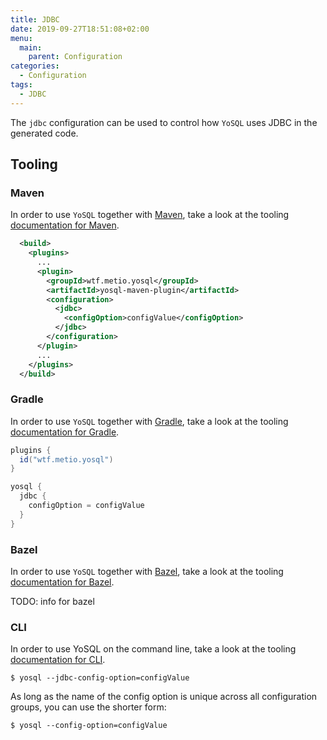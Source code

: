 ```yaml
---
title: JDBC
date: 2019-09-27T18:51:08+02:00
menu:
  main:
    parent: Configuration
categories:
  - Configuration
tags:
  - JDBC
---
```


The `jdbc` configuration can be used to control how `YoSQL` uses JDBC in the generated code.

## Tooling

### Maven

In order to use `YoSQL` together with [Maven](https://maven.apache.org/), take a look at the tooling [documentation
for Maven](../../tooling/maven).

```xml
  <build>
    <plugins>
      ...
      <plugin>
        <groupId>wtf.metio.yosql</groupId>
        <artifactId>yosql-maven-plugin</artifactId>
        <configuration>
          <jdbc>
            <configOption>configValue</configOption>
          </jdbc>
        </configuration>
      </plugin>
      ...
    </plugins>
  </build>
```

### Gradle

In order to use `YoSQL` together with [Gradle](https://gradle.org/), take a look at the tooling [documentation for Gradle](../tooling/gradle).

```groovy
plugins {
  id("wtf.metio.yosql")
}

yosql {
  jdbc {
    configOption = configValue
  }
}
```

### Bazel

In order to use `YoSQL` together with [Bazel](https://bazel.build/), take a look at the tooling [documentation for
Bazel](../tooling/bazel).

TODO: info for bazel

### CLI

In order to use YoSQL on the command line, take a look at the tooling [documentation for CLI](../tooling/cli).

```shell
$ yosql --jdbc-config-option=configValue
```

As long as the name of the config option is unique across all configuration groups, you can use the shorter form:

```shell
$ yosql --config-option=configValue
```
